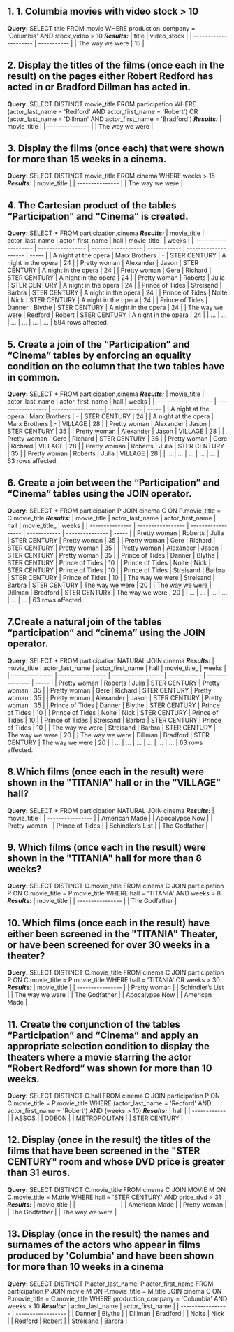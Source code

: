## 1. 1. Columbia movies with video stock > 10
**Query:**
          SELECT title
          FROM movie
          WHERE production_company = 'Columbia' AND stock_video > 10
***Results:***
| title                 | video_stock |
| --------------------- | ----------- |
| The way we were       | 15          |

## 2. Display the titles of the films (once each in the result) on the pages either Robert Redford has acted in or Bradford Dillman has acted in.
**Query:**
          SELECT DISTINCT movie_title
          FROM participation
          WHERE (actor_last_name = 'Redford' AND actor_first_name = 'Robert') OR (actor_last_name = 'Dillman' AND actor_first_name = 'Bradford')
***Results:***
| movie_title     |
| --------------- |
| The way we were |

## 3. Display the films (once each) that were shown for more than 15 weeks in a cinema.
**Query:**
          SELECT DISTINCT movie_title
          FROM cinema
          WHERE weeks > 15
***Results:***
| movie_title     |
| --------------- |
| The way we were |

## 4. The Cartesian product of the tables “Participation” and “Cinema” is created.
**Query:**
          SELECT *
          FROM participation,cinema
***Results:***
| movie_title          | actor_last_name   | actor_first_name   | hall         | movie_title_         | weeks |
| -------------------- | ----------------- | ------------------ | ------------ | -------------------- | ----- |
| A night at the opera | Marx Brothers     | -                  | STER CENTURY | A night in the opera | 24    |
| Pretty woman         | Alexander         | Jason              | STER CENTURY | A night in the opera | 24    |
| Pretty woman         | Gere              | Richard            | STER CENTURY | A night in the opera | 24    |
| Pretty woman         | Roberts           | Julia              | STER CENTURY | A night in the opera | 24    |
| Prince of Tides      | Streisand         | Barbra             | STER CENTURY | A night in the opera | 24    |
| Prince of Tides      | Nolte             | Nick               | STER CENTURY | A night in the opera | 24    |
| Prince of Tides      | Danner            | Blythe             | STER CENTURY | A night in the opera | 24    |
| The way we were      | Redford           | Robert             | STER CENTURY | A night in the opera | 24    |
| …                    | …                 | …                  | …            | …                    | …     |
594 rows affected.

## 5. Create a join of the “Participation” and “Cinema” tables by enforcing an equality condition on the column that the two tables have in common.
**Query:**
          SELECT *
          FROM participation,cinema
***Results:***
| movie_title          | actor_last_name   | actor_first_name   | hall         | weeks |
| -------------------- | ----------------- | ------------------ | ------------ | ----- |
| A night at the opera | Marx Brothers     | -                  | STER CENTURY | 24    |
| A night at the opera | Marx Brothers     | -                  | VILLAGE      | 28    |
| Pretty woman         | Alexander         | Jason              | STER CENTURY | 35    |
| Pretty woman         | Alexander         | Jason              | VILLAGE      | 28    |
| Pretty woman         | Gere              | Richard            | STER CENTURY | 35    |
| Pretty woman         | Gere              | Richard            | VILLAGE      | 28    |
| Pretty woman         | Roberts           | Julia              | STER CENTURY | 35    |
| Pretty woman         | Roberts           | Julia              | VILLAGE      | 28    |
| …                    | …                 | …                  | …            | …     |
63 rows affected.

## 6. Create a join between the “Participation” and “Cinema” tables using the JOIN operator.
**Query:**
         SELECT *
         FROM participation P JOIN cinema C ON P.movie_title = C.movie_title
***Results:***
| movie_title     | actor_last_name   | actor_first_name   | hall         | movie_title_    | weeks |
| --------------- | ----------------- | ------------------ | ------------ | --------------- | ----- |
| Pretty woman    | Roberts           | Julia              | STER CENTURY | Pretty woman    | 35    |
| Pretty woman    | Gere              | Richard            | STER CENTURY | Pretty woman    | 35    |
| Pretty woman    | Alexander         | Jason              | STER CENTURY | Pretty woman    | 35    |
| Prince of Tides | Danner            | Blythe             | STER CENTURY | Prince of Tides | 10    |
| Prince of Tides | Nolte             | Nick               | STER CENTURY | Prince of Tides | 10    |
| Prince of Tides | Streisand         | Barbra             | STER CENTURY | Prince of Tides | 10    |
| The way we were | Streisand         | Barbra             | STER CENTURY | The way we were | 20    |
| The way we were | Dillman           | Bradford           | STER CENTURY | The way we were | 20    |
| …               | …                 | …                  | …            | …               | …     |
63 rows affected.

## 7.Create a natural join of the tables “participation” and “cinema” using the JOIN operator.
**Query:**
        SELECT *
	      FROM participation NATURAL JOIN cinema
***Results:***
| movie_title     | actor_last_name   | actor_first_name   | hall         | movie_title_    | weeks |
| --------------- | ----------------- | ------------------ | ------------ | --------------- | ----- |
| Pretty woman    | Roberts           | Julia              | STER CENTURY | Pretty woman    | 35    |
| Pretty woman    | Gere              | Richard            | STER CENTURY | Pretty woman    | 35    |
| Pretty woman    | Alexander         | Jason              | STER CENTURY | Pretty woman    | 35    |
| Prince of Tides | Danner            | Blythe             | STER CENTURY | Prince of Tides | 10    |
| Prince of Tides | Nolte             | Nick               | STER CENTURY | Prince of Tides | 10    |
| Prince of Tides | Streisand         | Barbra             | STER CENTURY | Prince of Tides | 10    |
| The way we were | Streisand         | Barbra             | STER CENTURY | The way we were | 20    |
| The way we were | Dillman           | Bradford           | STER CENTURY | The way we were | 20    |
| …               | …                 | …                  | …            | …               | …     |
63 rows affected.

## 8.Which films (once each in the result) were shown in the "TITANIA" hall or in the "VILLAGE" hall?
**Query:**
        SELECT *
	      FROM participation NATURAL JOIN cinema
***Results:***
| movie_title      |
| ---------------- |
| American Made    |
| Apocalypse Now   |
| Pretty woman     |
| Prince of Tides  |
| Schindler’s List |
| The Godfather    |
            
## 9. Which films (once each in the result) were shown in the "TITANIA" hall for more than 8 weeks?
**Query:**
        SELECT DISTINCT C.movie_title
	      FROM cinema C JOIN participation P ON C.movie_title = P.movie_title
	      WHERE hall = 'TITANIA' AND weeks > 8
***Results:***
| movie_title      |
| ---------------- |
| The Godfather    |
            
## 10. Which films (once each in the result) have either been screened in the "TITANIA" Theater, or have been screened for over 30 weeks in a theater?
**Query:**
        SELECT DISTINCT C.movie_title
		    FROM cinema C JOIN participation P ON C.movie_title = P.movie_title
		    WHERE hall = 'TITANIA' OR weeks > 30
***Results:***
| movie_title      |
| ---------------- |
| Pretty woman     |
| Schindler’s List |
| The way we were  |
| The Godfather    |
| Apocalypse Now   |
| American Made    |


## 11. Create the conjunction of the tables “Participation” and “Cinema” and apply an appropriate selection condition to display the theaters where a movie starring the actor “Robert Redford” was shown for more than 10 weeks.
**Query:**
        SELECT DISTINCT C.hall
        FROM cinema C JOIN participation P ON C.movie_title = P.movie_title
        WHERE (actor_last_name = 'Redford' AND actor_first_name = 'Robert') AND (weeks > 10)
***Results:***
| hall         |
| ------------ |
| ASSOS        |
| ODEON        |
| METROPOLITAN |
| STER CENTURY |
        
## 12. Display (once in the result) the titles of the films that have been screened in the "STER CENTURY" room and whose DVD price is greater than 31 euros.
**Query:**
        SELECT DISTINCT C.movie_title
	      FROM cinema C JOIN MOVIE M ON C.movie_title = M.title
	      WHERE hall = 'STER CENTURY' AND price_dvd > 31
***Results:***
| movie_title    |
| --------------- |
| American Made   |
| Pretty woman    |
| The Godfather   |
| The way we were |
## 13. Display (once in the result) the names and surnames of the actors who appear in films produced by 'Columbia' and have been shown for more than 10 weeks in a cinema
**Query:**
        SELECT DISTINCT P.actor_last_name, P.actor_first_name
      	FROM participation P JOIN movie M ON P.movie_title = M.title
      				JOIN cinema C ON P.movie_title = C.movie_title
      	WHERE production_company = 'Columbia' AND weeks > 10 
***Results:***
| actor_last_name   | actor_first_name   |
| ----------------- | ------------------ |
| Danner            | Blythe             |
| Dillman           | Bradford           |
| Nolte             | Nick               |
| Redford           | Robert             |
| Streisand         | Barbra             |

